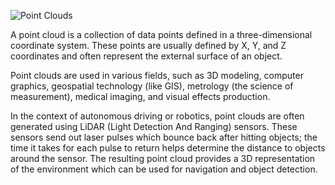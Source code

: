 
![Point Clouds](https://www.revopoint3d.com/wp-content/uploads/2020/03/2-1.png)

A point cloud is a collection of data points defined in a three-dimensional coordinate system. These points are usually defined by X, Y, and Z coordinates and often represent the external surface of an object.

Point clouds are used in various fields, such as 3D modeling, computer graphics, geospatial technology (like GIS), metrology (the science of measurement), medical imaging, and visual effects production.

In the context of autonomous driving or robotics, point clouds are often generated using LiDAR (Light Detection And Ranging) sensors. These sensors send out laser pulses which bounce back after hitting objects; the time it takes for each pulse to return helps determine the distance to objects around the sensor. The resulting point cloud provides a 3D representation of the environment which can be used for navigation and object detection.
